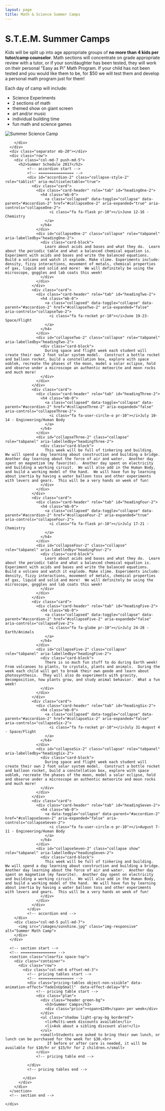 ```yaml
---
layout: page
title: Math & Science Summer Camps
---
```


<!-- main start -->
<div class="main col-12">
  <div class="row">
    <div class="col-md-12">
      <h1 class="page-title">S.T.E.M. Summer Camps</h1>
      <div class="separator-2"></div>
      <div class="row">
        <div class="col-md-7"><p>Kids will be split up into age appropriate groups of <strong>no more than 4 kids per tutor/camp counselor</strong>.  Math sections will concentrate on grade appropriate review with a tutor, or if your son/daughter has been tested, they will work on their personal "Easy as Pi" Math Program.  If your child has not been tested and you would like them to be, for $50 we will test them and develop a personal math program just for them!</p>
          <p>Each day of camp will include:
            <ul>
              <li>Science Experiments</li>
              <li>2 sections of math</li>
              <li>themed show on giant screen</li>
              <li>art and/or music</li>
              <li>individual building time</li>
              <li>fun math and science games</li>
            </ul>
          </p>
        </div>
        <div class="col-md-5">
          <img src="/images/mad_scientist.jpg" class="img-responsive" alt="Summer Science Camp">
        
        </div>
      </div>
      <div class="separator mb-20"></div>
      <div class="row">
        <div class="col-md-7 push-md-5">
          <h2>Summer Schedule 2017</h2>
              <!-- accordion start -->
              <!-- ================ -->
              <div id="accordion-2" class="collapse-style-2" role="tablist" aria-multiselectable="true">
                <div class="card">
                  <div class="card-header" role="tab" id="headingOne-2">
                    <h4 class="mb-0">
                      <a class="collapsed" data-toggle="collapse" data-parent="#accordion-2" href="#collapseOne-2" aria-expanded="true" aria-controls="collapseOne-2">
                        <i class="fa fa-flask pr-10"></i>June 12-16 - Chemistry
                      </a>
                    </h4>
                  </div>
                  <div id="collapseOne-2" class="collapse" role="tabpanel" aria-labelledby="headingOne-2">
                    <div class="card-block">
                      Learn about acids and bases and what they do.  Learn about the periodic table and what a balanced chemical equation is.  Experiment with acids and bases and write the balanced equations.  Build a volcano and watch it explode. Make slime. Experiments include: density, fizzy interactions, movement of metals, chemical properties of gas, liquid and solid and more!  We will definitely be using the microscope, goggles and lab coats this week!
                    </div>
                  </div>
                </div>
                <div class="card">
                  <div class="card-header" role="tab" id="headingTwo-2">
                    <h4 class="mb-0">
                      <a class="collapsed" data-toggle="collapse" data-parent="#accordion-2" href="#collapseTwo-2" aria-expanded="false" aria-controls="collapseTwo-2">
                        <i class="fa fa-rocket pr-10"></i>June 19-23- Space/Flight
                      </a>
                    </h4>
                  </div>
                  <div id="collapseTwo-2" class="collapse" role="tabpanel" aria-labelledby="headingTwo-2">
                    <div class="card-block">
                      During space and flight week each student will create their own 2 foot solar system model.  Construct a bottle rocket and balloon rocket, build a constellation box, explore with space ooblek, recreate the phases of the moon, model a solar eclipse, hold and observe under a microscope an authentic meteorite and moon rocks and much more!
                    </div>
                  </div>
                </div>
                <div class="card">
                  <div class="card-header" role="tab" id="headingThree-2">
                    <h4 class="mb-0">
                      <a class="collapsed" data-toggle="collapse" data-parent="#accordion-2" href="#collapseThree-2" aria-expanded="false" aria-controls="collapseThree-2">
                        <i class="fa fa-user-circle-o pr-10"></i>July 10-14 - Engineering/Human Body
                      </a>
                    </h4>
                  </div>
                  <div id="collapseThree-2" class="collapse" role="tabpanel" aria-labelledby="headingThree-2">
                    <div class="card-block">
                      This week will be full of tinkering and building.  Ww will spend a day learning about construction and building a bridge.  Another day learning about the force of air and water.  Another day spent on magnetism (my favorite).  Another day spent on electricity and building a working circuit.  We will also add in the Human Body, and build a working model of the hand.  We will have fun by learning about inertia by having a water balloon toss and other experiments with levers and gears.  This will be a very hands on week of fun! 
                    </div>
                  </div>
                </div>
                <div class="card">
                  <div class="card-header" role="tab" id="headingFour-2">
                    <h4 class="mb-0">
                      <a class="collapsed" data-toggle="collapse" data-parent="#accordion-2" href="#collapseFour-2" aria-expanded="true" aria-controls="collapseFour-2">
                        <i class="fa fa-flask pr-10"></i>July 17-21 - Chemistry
                      </a>
                    </h4>
                  </div>
                  <div id="collapseFour-2" class="collapse" role="tabpanel" aria-labelledby="headingFour-2">
                    <div class="card-block">
                      Learn about acids and bases and what they do.  Learn about the periodic table and what a balanced chemical equation is.  Experiment with acids and bases and write the balanced equations.  Build a volcano and watch it explode. Make slime. Experiments include: density, fizzy interactions, movement of metals, chemical properties of gas, liquid and solid and more!  We will definitely be using the microscope, goggles and lab coats this week!
                    </div>
                  </div>
                </div>
                <div class="card">
                  <div class="card-header" role="tab" id="headingFive-2">
                    <h4 class="mb-0">
                      <a class="collapsed" data-toggle="collapse" data-parent="#accordion-2" href="#collapseFive-2" aria-expanded="false" aria-controls="collapseFive-2">
                        <i class="fa fa-globe pr-10"></i>July 24-28 - Earth/Animals
                      </a>
                    </h4>
                  </div>
                  <div id="collapseFive-2" class="collapse" role="tabpanel" aria-labelledby="headingFive-2">
                    <div class="card-block">
                      There is so much fun stuff to do during Earth week!  From volcanoes to plants, to crystals, plants and animals.  During the week each child will get to break their own geode and learn about photosynthesis.  They will also do experiments with gravity, decomposition, how plants grow, and study animal behavior.  What a fun week!
                    </div>
                  </div>
                </div>
                <div class="card">
                  <div class="card-header" role="tab" id="headingSix-2">
                    <h4 class="mb-0">
                      <a class="collapsed" data-toggle="collapse" data-parent="#accordion-2" href="#collapseSix-2" aria-expanded="false" aria-controls="collapseSix-2">
                        <i class="fa fa-rocket pr-10"></i>July 31-August 4 - Space/Flight
                      </a>
                    </h4>
                  </div>
                  <div id="collapseSix-2" class="collapse" role="tabpanel" aria-labelledby="headingSix-2">
                    <div class="card-block">
                      During space and flight week each student will create their own 2 foot solar system model.  Construct a bottle rocket and balloon rocket, build a constellation box, explore with space ooblek, recreate the phases of the moon, model a solar eclipse, hold and observe under a microscope an authentic meteorite and moon rocks and much more! 
                    </div>
                  </div>
                </div>
                <div class="card">
                  <div class="card-header" role="tab" id="headingSeven-2">
                    <h4 class="mb-0">
                      <a data-toggle="collapse" data-parent="#accordion-2" href="#collapseSeven-2" aria-expanded="false" aria-controls="collapseSeven-2">
                        <i class="fa fa-user-circle-o pr-10"></i>August 7-11 - Engineering/Human Body
                      </a>
                    </h4>
                  </div>
                  <div id="collapseSeven-2" class="collapse show" role="tabpanel" aria-labelledby="headingSeven-2">
                    <div class="card-block">
                      This week will be full of tinkering and building.  Ww will spend a day learning about construction and building a bridge.  Another day learning about the force of air and water.  Another day spent on magnetism (my favorite).  Another day spent on electricity and building a working circuit.  We will also add in the Human Body, and build a working model of the hand.  We will have fun by learning about inertia by having a water balloon toss and other experiments with levers and gears.  This will be a very hands on week of fun! 
                    </div>
                  </div>
                </div>
              </div>
              <!-- accordion end -->                  
        </div>
        <div class="col-md-5 pull-md-7">
          <img src="/images/sunshine.jpg" class="img-responsive" alt="Summer Math Camp">
        </div>
      </div>

      <!-- section start -->
      <!-- ================ -->
      <section class="clearfix space-top">
        <div class="container">
          <div class="row">
            <div class="col-md-6 offset-md-3">
              <!-- pricing tables start -->
              <!-- ================ -->
              <div class="pricing-tables object-non-visible" data-animation-effect="fadeInUpSmall"  data-effect-delay="0">
                  <!-- pricing table start -->
                  <div class="plan">
                    <div class="header green-bg">
                      <h3>Summer Camps</h3>
                      <div class="price"><span>$249</span> per week</div>
                    </div>
                    <ul class="shadow light-gray-bg bordered">
                      <li>Multi-week discounts available</li>
                      <li>Ask about a sibling discount also!</li>
                    </ul>
                    <small>Students are asked to bring their own lunch, or lunch can be purchased for the week for $30.<br>
                       If before or after care is needed, it will be available for $10/hr or $15/hr for 2 children.</small>
                  </div>
                  <!-- pricing table end -->
                  
              </div>
              <!-- pricing tables end -->

            </div>
          </div>
        </div>
      </section>
      <!-- section end -->

    </div>
  </div>
</div>
<!-- main end -->